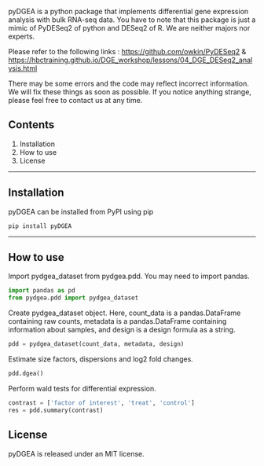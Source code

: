 pyDGEA is a python package that implements differential gene expression analysis with bulk RNA-seq data. 
You have to note that this package is just a mimic of PyDESeq2 of python and DESeq2 of R. We are neither majors nor experts. 

Please refer to the following links : https://github.com/owkin/PyDESeq2 & https://hbctraining.github.io/DGE_workshop/lessons/04_DGE_DESeq2_analysis.html

There may be some errors and the code may reflect incorrect information. We will fix these things as soon as possible. 
If you notice anything strange, please feel free to contact us at any time.

## Contents

1. Installation
2. How to use
3. License

---
## Installation
pyDGEA can be installed from PyPI using pip
```
pip install pyDGEA
```

---
## How to use
Import pydgea_dataset from pydgea.pdd. You may need to import pandas.
```python
import pandas as pd
from pydgea.pdd import pydgea_dataset
```
Create pydgea_dataset object. Here, count_data is a pandas.DataFrame containing raw counts, metadata is a pandas.DataFrame containing information about samples, and design is a design formula as a string.
```python
pdd = pydgea_dataset(count_data, metadata, design)
```
Estimate size factors, dispersions and log2 fold changes.
```python
pdd.dgea()
```
Perform wald tests for differential expression.
```python
contrast = ['factor of interest', 'treat', 'control']
res = pdd.summary(contrast)
```

## License
pyDGEA is released under an MIT license.